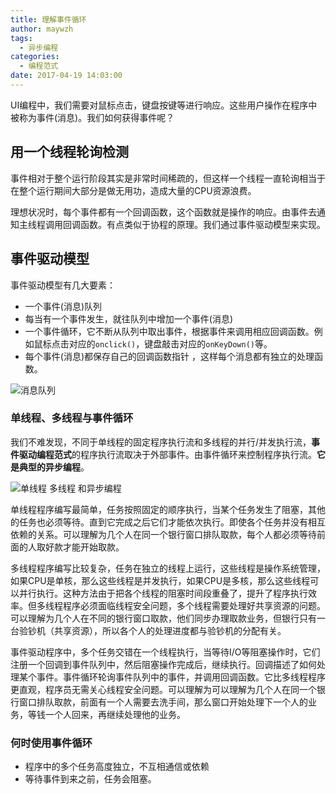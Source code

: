 ```yaml
---
title: 理解事件循环
author: maywzh
tags:
  - 异步编程
categories:
  - 编程范式
date: 2017-04-19 14:03:00
---
```

UI编程中，我们需要对鼠标点击，键盘按键等进行响应。这些用户操作在程序中被称为事件(消息)。我们如何获得事件呢？

## 用一个线程轮询检测

事件相对于整个运行阶段其实是非常时间稀疏的，但这样一个线程一直轮询相当于在整个运行期间大部分是做无用功，造成大量的CPU资源浪费。

理想状况时，每个事件都有一个回调函数，这个函数就是操作的响应。由事件去通知主线程调用回调函数。有点类似于协程的原理。我们通过事件驱动模型来实现。

## 事件驱动模型

事件驱动模型有几大要素：

- 一个事件(消息)队列
- 每当有一个事件发生，就往队列中增加一个事件(消息)
- 一个事件循环，它不断从队列中取出事件，根据事件来调用相应回调函数。例如鼠标点击对应的`onclick()`，键盘敲击对应的`onKeyDown()`等。
- 每个事件(消息)都保存自己的回调函数指针 ，这样每个消息都有独立的处理函数。

![消息队列](https://ws1.sinaimg.cn/large/006tNc79gy1fvpvbqhd2mj31kw0vrdiq.jpg)



### 单线程、多线程与事件循环

我们不难发现，不同于单线程的固定程序执行流和多线程的并行/并发执行流，**事件驱动编程范式**的程序执行流取决于外部事件。由事件循环来控制程序执行流。**它是典型的异步编程**。

![单线程 多线程 和异步编程](https://ws3.sinaimg.cn/large/006tNc79gy1fvpvhjvld0j310g10i7h9.jpg)

单线程程序编写最简单，任务按照固定的顺序执行，当某个任务发生了阻塞，其他的任务也必须等待。直到它完成之后它们才能依次执行。即使各个任务并没有相互依赖的关系。可以理解为几个人在同一个银行窗口排队取款，每个人都必须等待前面的人取好款才能开始取款。

多线程程序编写比较复杂，任务在独立的线程上运行，这些线程是操作系统管理，如果CPU是单核，那么这些线程是并发执行，如果CPU是多核，那么这些线程可以并行执行。这种方法由于把各个线程的阻塞时间段重叠了，提升了程序执行效率。但多线程程序必须面临线程安全问题，多个线程需要处理好共享资源的问题。可以理解为几个人在不同的银行窗口取款，他们同步办理取款业务，但银行只有一台验钞机（共享资源），所以各个人的处理进度都与验钞机的分配有关。

事件驱动程序中，多个任务交错在一个线程执行，当等待I/O等阻塞操作时，它们注册一个回调到事件队列中，然后阻塞操作完成后，继续执行。回调描述了如何处理某个事件。事件循环轮询事件队列中的事件，并调用回调函数。它比多线程程序更直观，程序员无需关心线程安全问题。可以理解为可以理解为几个人在同一个银行窗口排队取款，前面有一个人需要去洗手间，那么窗口开始处理下一个人的业务，等钱一个人回来，再继续处理他的业务。

### 何时使用事件循环

- 程序中的多个任务高度独立，不互相通信或依赖
- 等待事件到来之前，任务会阻塞。